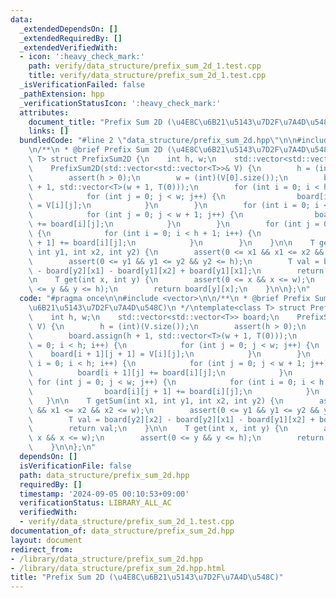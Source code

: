 ```yaml
---
data:
  _extendedDependsOn: []
  _extendedRequiredBy: []
  _extendedVerifiedWith:
  - icon: ':heavy_check_mark:'
    path: verify/data_structure/prefix_sum_2d_1.test.cpp
    title: verify/data_structure/prefix_sum_2d_1.test.cpp
  _isVerificationFailed: false
  _pathExtension: hpp
  _verificationStatusIcon: ':heavy_check_mark:'
  attributes:
    document_title: "Prefix Sum 2D (\u4E8C\u6B21\u5143\u7D2F\u7A4D\u548C)"
    links: []
  bundledCode: "#line 2 \"data_structure/prefix_sum_2d.hpp\"\n\n#include <vector>\n\
    \n/**\n * @brief Prefix Sum 2D (\u4E8C\u6B21\u5143\u7D2F\u7A4D\u548C)\n */\ntemplate<class\
    \ T> struct PrefixSum2D {\n    int h, w;\n    std::vector<std::vector<T>> board;\n\
    \    PrefixSum2D(std::vector<std::vector<T>>& V) {\n        h = (int)(V.size());\n\
    \        assert(h > 0);\n        w = (int)(V[0].size());\n        board.assign(h\
    \ + 1, std::vector<T>(w + 1, T(0)));\n        for (int i = 0; i < h; i++) {\n\
    \            for (int j = 0; j < w; j++) {\n                board[i + 1][j + 1]\
    \ = V[i][j];\n            }\n        }\n        for (int i = 0; i < h; i++) {\n\
    \            for (int j = 0; j < w + 1; j++) {\n                board[i + 1][j]\
    \ += board[i][j];\n            }\n        }\n        for (int j = 0; j < w; j++)\
    \ {\n            for (int i = 0; i < h + 1; i++) {\n                board[i][j\
    \ + 1] += board[i][j];\n            }\n        }\n    }\n\n    T getSum(int x1,\
    \ int y1, int x2, int y2) {\n        assert(0 <= x1 && x1 <= x2 && x2 <= w);\n\
    \        assert(0 <= y1 && y1 <= y2 && y2 <= h);\n        T val = board[y2][x2]\
    \ - board[y2][x1] - board[y1][x2] + board[y1][x1];\n        return val;\n    }\n\
    \n    T get(int x, int y) {\n        assert(0 <= x && x <= w);\n        assert(0\
    \ <= y && y <= h);\n        return board[y][x];\n    }\n\n};\n"
  code: "#pragma once\n\n#include <vector>\n\n/**\n * @brief Prefix Sum 2D (\u4E8C\
    \u6B21\u5143\u7D2F\u7A4D\u548C)\n */\ntemplate<class T> struct PrefixSum2D {\n\
    \    int h, w;\n    std::vector<std::vector<T>> board;\n    PrefixSum2D(std::vector<std::vector<T>>&\
    \ V) {\n        h = (int)(V.size());\n        assert(h > 0);\n        w = (int)(V[0].size());\n\
    \        board.assign(h + 1, std::vector<T>(w + 1, T(0)));\n        for (int i\
    \ = 0; i < h; i++) {\n            for (int j = 0; j < w; j++) {\n            \
    \    board[i + 1][j + 1] = V[i][j];\n            }\n        }\n        for (int\
    \ i = 0; i < h; i++) {\n            for (int j = 0; j < w + 1; j++) {\n      \
    \          board[i + 1][j] += board[i][j];\n            }\n        }\n       \
    \ for (int j = 0; j < w; j++) {\n            for (int i = 0; i < h + 1; i++) {\n\
    \                board[i][j + 1] += board[i][j];\n            }\n        }\n \
    \   }\n\n    T getSum(int x1, int y1, int x2, int y2) {\n        assert(0 <= x1\
    \ && x1 <= x2 && x2 <= w);\n        assert(0 <= y1 && y1 <= y2 && y2 <= h);\n\
    \        T val = board[y2][x2] - board[y2][x1] - board[y1][x2] + board[y1][x1];\n\
    \        return val;\n    }\n\n    T get(int x, int y) {\n        assert(0 <=\
    \ x && x <= w);\n        assert(0 <= y && y <= h);\n        return board[y][x];\n\
    \    }\n\n};\n"
  dependsOn: []
  isVerificationFile: false
  path: data_structure/prefix_sum_2d.hpp
  requiredBy: []
  timestamp: '2024-09-05 00:10:53+09:00'
  verificationStatus: LIBRARY_ALL_AC
  verifiedWith:
  - verify/data_structure/prefix_sum_2d_1.test.cpp
documentation_of: data_structure/prefix_sum_2d.hpp
layout: document
redirect_from:
- /library/data_structure/prefix_sum_2d.hpp
- /library/data_structure/prefix_sum_2d.hpp.html
title: "Prefix Sum 2D (\u4E8C\u6B21\u5143\u7D2F\u7A4D\u548C)"
---
```

